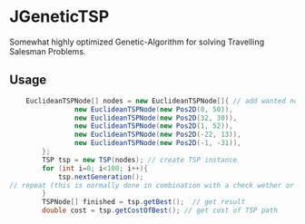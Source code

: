 # JGeneticTSP
Somewhat highly optimized Genetic-Algorithm for solving Travelling Salesman Problems. 

## Usage
```java
	EuclideanTSPNode[] nodes = new EuclideanTSPNode[]{ // add wanted nodes to list
				new EuclideanTSPNode(new Pos2D(0, 50)),
				new EuclideanTSPNode(new Pos2D(32, 30)),
				new EuclideanTSPNode(new Pos2D(1, 52)),
				new EuclideanTSPNode(new Pos2D(-22, 13)),
				new EuclideanTSPNode(new Pos2D(-1, -31)),
		};
		TSP tsp = new TSP(nodes); // create TSP instance
		for (int i=0; i<100; i++){
			tsp.nextGeneration(); 
// repeat (this is normally done in combination with a check wether or not the current best is in a wanted range)
		}
		TSPNode[] finished = tsp.getBest();  // get result
		double cost = tsp.getCostOfBest(); // get cost of TSP path
```
